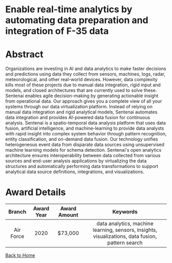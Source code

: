 
Enable real-time analytics by automating data preparation and integration of F-35 data
======================================================================================

# Abstract


Organizations are investing in AI and data analytics to make faster decisions and predictions using data they collect from sensors, machines, logs, radar, meteorological, and other real-world devices. However, data complexity kills most of these projects due to manual data integration, rigid input and models, and closed architectures that are currently used to solve these. Sentenai enables agile decision-making by generating actionable insight from operational data. Our approach gives you a complete view of all your systems through our data virtualization platform. Instead of relying on manual data integration and rigid analytical models, Sentenai automates data integration and provides AI-powered data fusion for continuous analysis. Sentenai is a spatio-temporal data analysis platform that uses data fusion, artificial intelligence, and machine-learning to provide data analysts with rapid insight into complex system behavior through pattern recognition, entity classification, and on-demand data fusion. Our technology unifies heterogeneous event data from disparate data sources using unsupervised machine learning models for schema detection. Sentenai's open analytics architecture ensures interoperability between data collected from various sources and end-user analysis applications by virtualizing the data structures and automatically performing data transformations to support analytical data source definitions, integrations, and visualizations.  

# Award Details

|Branch|Award Year|Award Amount|Keywords|
| :---: | :---: | :---: | :---: |
|Air Force|2020|$73,000|data analytics, machine learning, sensors, insights, visualizations, data fusion, pattern search|
  
  


[Back to Home](https://github.com/chrischow/dod_sbir_awards/DJ/#1576)